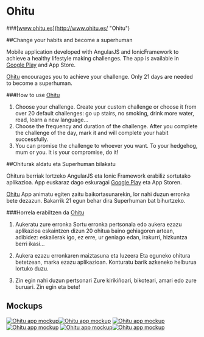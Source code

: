 # Ohitu 

###[www.ohitu.es](http://www.ohitu.es/ "Ohitu")

##Change your habits and become a superhuman

Mobile application developed with AngularJS and IonicFramework to achieve a healthy lifestyle making challenges. The app is available in [Google Play](https://play.google.com/store/apps/details?id=io.cordova.ohitu "Ohitu in Google Play") and App Store.

[Ohitu](http://www.ohitu.es/ "Ohitu") encourages you to achieve your challenge. Only 21 days are needed to become a superhuman.

###How to use [Ohitu](http://www.ohitu.es/ "Ohitu")

1. Choose your challenge. Create your custom challenge or choose it from over 20 default challenges: go up stairs, no smoking, drink more water, read, learn a new language…
2. Choose the frequency and duration of the challenge. After you complete the challenge of the day, mark it and will complete your habit successfully.
3. You can promise the challenge to whoever you want. To your hedgehog, mum or you. It is your compromise, do it!


##Ohiturak aldatu eta Superhuman bilakatu

Ohitura berriak lortzeko AngularJS eta Ionic Framework erabiliz sortutako aplikazioa. App euskaraz dago eskuragai [Google Play](https://play.google.com/store/apps/details?id=io.cordova.ohitu "Ohitu in Google Play") eta App Storen.

[Ohitu](http://www.ohitu.es/ "Ohitu") App animatu egiten zaitu baikortasunarekin, lor nahi duzun erronka bete dezazun. 
Bakarrik 21 egun behar dira Superhuman bat bihurtzeko.


###Horrela erabiltzen da [Ohitu](http://www.ohitu.es/ "Ohitu")

1. Aukeratu zure erronka
Sortu erronka pertsonala edo aukera ezazu aplikazioa eskaintzen dizun 20 ohitua baino gehiagoren artean, adibidez: eskailerak igo, ez erre, ur geniago edan, irakurri, hizkuntza berri ikasi…

2. Aukera ezazu erronkaren maiztasuna eta luzeera
Eta eguneko ohitura betetzean, marka ezazu aplikazioan. Konturatu barik azkeneko helburua lortuko duzu.

3. Zin egin nahi duzun pertsonari
Zure kirikiñoari, bikoteari, amari edo zure buruari. Zin egin eta bete!

## Mockups

[![Ohitu app mockup](https://raw.githubusercontent.com/workoholics/ohitu/master/mockups/ohitu-mockup01.png "Ohitu Mockup 1")](http://www.ohitu.es "Ohitu")[![Ohitu app mockup](https://raw.githubusercontent.com/workoholics/ohitu/master/mockups/ohitu-mockup02.png "Ohitu Mockup 2")](http://www.ohitu.es "Ohitu")
[![Ohitu app mockup](https://raw.githubusercontent.com/workoholics/ohitu/master/mockups/ohitu-mockup03.png "Ohitu Mockup 3")](http://www.ohitu.es "Ohitu")[![Ohitu app mockup](https://raw.githubusercontent.com/workoholics/ohitu/master/mockups/ohitu-mockup04.png "Ohitu Mockup 4")](http://www.ohitu.es "Ohitu")
[![Ohitu app mockup](https://raw.githubusercontent.com/workoholics/ohitu/master/mockups/ohitu-mockup05.png "Ohitu Mockup 5")](http://www.ohitu.es "Ohitu")[![Ohitu app mockup](https://raw.githubusercontent.com/workoholics/ohitu/master/mockups/ohitu-mockup07.png "Ohitu Mockup 7")](http://www.ohitu.es "Ohitu")


